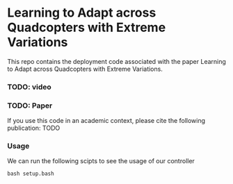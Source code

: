 # Learning to Adapt across Quadcopters with Extreme Variations
This repo contains the deployment code associated with the paper Learning to Adapt across Quadcopters with Extreme Variations. 

### TODO: video

### TODO: Paper

If you use this code in an academic context, please cite the following publication: TODO


### Usage

We can run the following scipts to see the usage of our controller
```
bash setup.bash
```